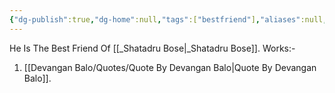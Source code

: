 ```yaml
---
{"dg-publish":true,"dg-home":null,"tags":["bestfriend"],"aliases":null,"name":"Devangan Balo","phone-number":null,"permalink":"/devangan-balo/devangan-balo/","dgPassFrontmatter":true}
---
```


He Is The Best Friend Of [[_Shatadru Bose\|_Shatadru Bose]].
Works:-
1. [[Devangan Balo/Quotes/Quote By Devangan Balo\|Quote By Devangan Balo]].
